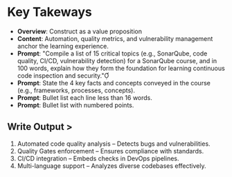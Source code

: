 # Key Takeways
- **Overview**: Construct as a value proposition
- **Content**: Automation, quality metrics, and vulnerability management anchor the learning experience.
- **Prompt**: "Compile a list of 15 critical topics (e.g., SonarQube, code quality, CI/CD, vulnerability detection) for a SonarQube course, and in 100 words, explain how they form the foundation for learning continuous code inspection and security."
- **Prompt**: State the 4 key facts and concepts conveyed in the course (e.g., frameworks, processes, concepts).
- **Prompt**: Bullet list each line less than 16 words.
- **Prompt**: Bullet list with numbered points.

## Write Output >

1.   Automated code quality analysis – Detects bugs and vulnerabilities.
2.  Quality Gates enforcement – Ensures compliance with standards.
3.  CI/CD integration – Embeds checks in DevOps pipelines.
4.  Multi-language support – Analyzes diverse codebases effectively.
